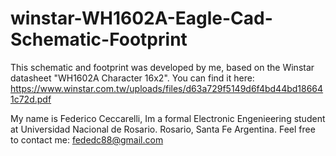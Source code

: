 # winstar-WH1602A-Eagle-Cad-Schematic-Footprint

This schematic and footprint was developed by me, based on the Winstar datasheet "WH1602A Character 16x2".
You can find it here:
  https://www.winstar.com.tw/uploads/files/d63a729f5149d6f4bd44bd186641c72d.pdf

My name is Federico Ceccarelli, Im a formal Electronic Engenieering student at Universidad Nacional de Rosario. Rosario, Santa Fe Argentina. 
Feel free to contact me: fededc88@gmail.com

